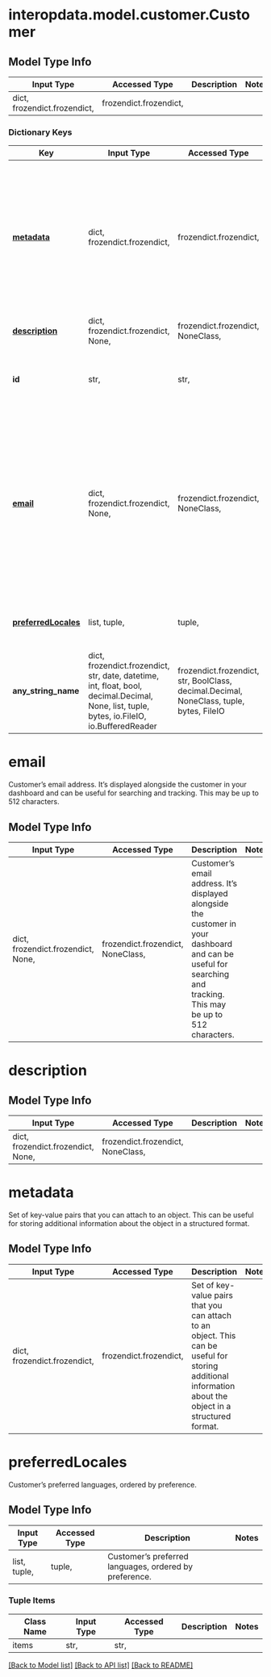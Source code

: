 # interopdata.model.customer.Customer

## Model Type Info
Input Type | Accessed Type | Description | Notes
------------ | ------------- | ------------- | -------------
dict, frozendict.frozendict,  | frozendict.frozendict,  |  | 

### Dictionary Keys
Key | Input Type | Accessed Type | Description | Notes
------------ | ------------- | ------------- | ------------- | -------------
**[metadata](#metadata)** | dict, frozendict.frozendict,  | frozendict.frozendict,  | Set of key-value pairs that you can attach to an object. This can be useful for storing additional information about the object in a structured format. | 
**[description](#description)** | dict, frozendict.frozendict, None,  | frozendict.frozendict, NoneClass,  |  | 
**id** | str,  | str,  | A unique identifier of the customer in your system. | 
**[email](#email)** | dict, frozendict.frozendict, None,  | frozendict.frozendict, NoneClass,  | Customer’s email address. It’s displayed alongside the customer in your dashboard and can be useful for searching and tracking. This may be up to 512 characters. | 
**[preferredLocales](#preferredLocales)** | list, tuple,  | tuple,  | Customer’s preferred languages, ordered by preference. | 
**any_string_name** | dict, frozendict.frozendict, str, date, datetime, int, float, bool, decimal.Decimal, None, list, tuple, bytes, io.FileIO, io.BufferedReader | frozendict.frozendict, str, BoolClass, decimal.Decimal, NoneClass, tuple, bytes, FileIO | any string name can be used but the value must be the correct type | [optional]

# email

Customer’s email address. It’s displayed alongside the customer in your dashboard and can be useful for searching and tracking. This may be up to 512 characters.

## Model Type Info
Input Type | Accessed Type | Description | Notes
------------ | ------------- | ------------- | -------------
dict, frozendict.frozendict, None,  | frozendict.frozendict, NoneClass,  | Customer’s email address. It’s displayed alongside the customer in your dashboard and can be useful for searching and tracking. This may be up to 512 characters. | 

# description

## Model Type Info
Input Type | Accessed Type | Description | Notes
------------ | ------------- | ------------- | -------------
dict, frozendict.frozendict, None,  | frozendict.frozendict, NoneClass,  |  | 

# metadata

Set of key-value pairs that you can attach to an object. This can be useful for storing additional information about the object in a structured format.

## Model Type Info
Input Type | Accessed Type | Description | Notes
------------ | ------------- | ------------- | -------------
dict, frozendict.frozendict,  | frozendict.frozendict,  | Set of key-value pairs that you can attach to an object. This can be useful for storing additional information about the object in a structured format. | 

# preferredLocales

Customer’s preferred languages, ordered by preference.

## Model Type Info
Input Type | Accessed Type | Description | Notes
------------ | ------------- | ------------- | -------------
list, tuple,  | tuple,  | Customer’s preferred languages, ordered by preference. | 

### Tuple Items
Class Name | Input Type | Accessed Type | Description | Notes
------------- | ------------- | ------------- | ------------- | -------------
items | str,  | str,  |  | 

[[Back to Model list]](../../README.md#documentation-for-models) [[Back to API list]](../../README.md#documentation-for-api-endpoints) [[Back to README]](../../README.md)

